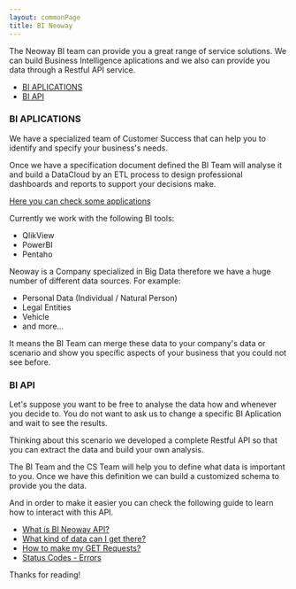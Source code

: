 ```yaml
---
layout: commonPage
title: BI Neoway
---
```


<p class="message">
  The Neoway BI team can provide you a great range of service solutions. We can build Business Intelligence aplications and we also can provide you data through a Restful API service.
</p>

- [BI APLICATIONS](#bi-applications)
- [BI API](#bi-api)

### BI APLICATIONS

<p class="message">
We have a specialized team of Customer Success that can help you to identify and specify your business's needs.
</p>

Once we have a specification document defined the BI Team will analyse it and build a DataCloud by an ETL process to design professional dashboards and reports to support your decisions make.

[Here you can check some applications](http://colocaralgoaqui.com)

Currently we work with the following BI tools:

* QlikView
* PowerBI
* Pentaho

Neoway is a Company specialized in Big Data therefore we have a huge number of different data sources. For example:

* Personal Data (Individual / Natural Person)
* Legal Entities
* Vehicle
* and more...

It means the BI Team can merge these data to your company's data or scenario and show you specífic aspects of your business that you could not see before.


### BI API

<p class="message">
Let's suppose you want to be free to analyse the data how and whenever you decide to. You do not want to ask us to change a specific BI Aplication and wait to see the results. 
</p>

Thinking about this scenario we developed a complete Restful API so that you can extract the data and build your own analysis.

The BI Team and the CS Team will help you to define what data is important to you. Once we have this definition we can build a customized schema to provide you the data.

And in order to make it easier you can check the following guide to learn how to interact with this API.

* [What is BI Neoway API?](https://bineoway.github.io/apiDocumentation/about)
* [What kind of data can I get there?](https://bineoway.github.io/apiDocumentation/biteam)
* [How to make my GET Requests?](https://bineoway.github.io/apiDocumentation/requests)
* [Status Codes - Errors](https://bineoway.github.io/apiDocumentation/errors)

Thanks for reading!